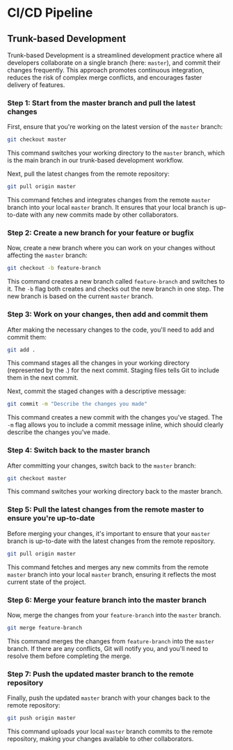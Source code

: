# CI/CD Pipeline

## Trunk-based Development

Trunk-based Development is a streamlined development practice where all developers collaborate on a single branch (here: `master`), and commit their changes frequently. This approach promotes continuous integration, reduces the risk of complex merge conflicts, and encourages faster delivery of features.


### Step 1: Start from the master branch and pull the latest changes
First, ensure that you're working on the latest version of the `master` branch:
```bash
git checkout master
```
This command switches your working directory to the `master` branch, which is the main branch in our trunk-based development workflow.

Next, pull the latest changes from the remote repository:
```bash
git pull origin master
```
This command fetches and integrates changes from the remote `master` branch into your local `master` branch. It ensures that your local branch is up-to-date with any new commits made by other collaborators.


### Step 2: Create a new branch for your feature or bugfix

Now, create a new branch where you can work on your changes without affecting the `master` branch:
```bash
git checkout -b feature-branch
```
This command creates a new branch called `feature-branch` and switches to it. The `-b` flag both creates and checks out the new branch in one step. The new branch is based on the current `master` branch.


### Step 3: Work on your changes, then add and commit them

After making the necessary changes to the code, you'll need to add and commit them:
```bash
git add .
```
This command stages all the changes in your working directory (represented by the .) for the next commit. Staging files tells Git to include them in the next commit.

Next, commit the staged changes with a descriptive message:
```bash
git commit -m "Describe the changes you made"
```
This command creates a new commit with the changes you've staged. The `-m` flag allows you to include a commit message inline, which should clearly describe the changes you’ve made.

### Step 4: Switch back to the master branch

After committing your changes, switch back to the `master` branch:
```bash
git checkout master
```
This command switches your working directory back to the master branch.

### Step 5: Pull the latest changes from the remote master to ensure you're up-to-date

Before merging your changes, it's important to ensure that your `master` branch is up-to-date with the latest changes from the remote repository.
```bash
git pull origin master
```
This command fetches and merges any new commits from the remote `master` branch into your local `master` branch, ensuring it reflects the most current state of the project.

### Step 6: Merge your feature branch into the master branch

Now, merge the changes from your `feature-branch` into the `master` branch.
```bash
git merge feature-branch
```

This command merges the changes from `feature-branch` into the `master` branch. If there are any conflicts, Git will notify you, and you'll need to resolve them before completing the merge.

### Step 7: Push the updated master branch to the remote repository

Finally, push the updated `master` branch with your changes back to the remote repository:
```bash
git push origin master
```
This command uploads your local `master` branch commits to the remote repository, making your changes available to other collaborators.